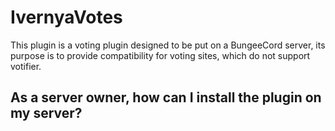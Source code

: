 # IvernyaVotes

This plugin is a voting plugin designed to be put on a BungeeCord server, its purpose is to provide compatibility for voting sites, which do not support votifier.

## As a server owner, how can I install the plugin on my server?
